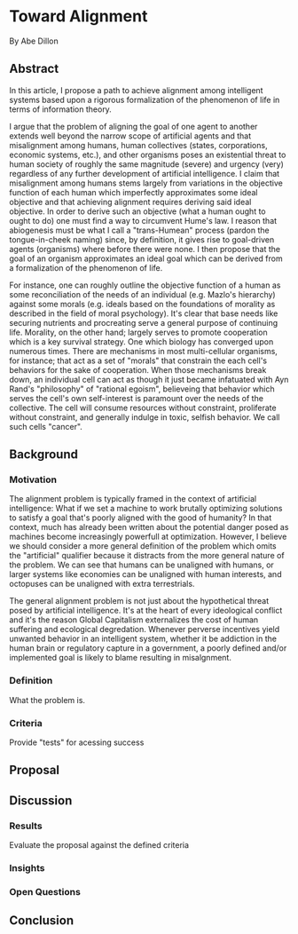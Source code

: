 # Toward Alignment
By Abe Dillon

## Abstract 
In this article, I propose a path to achieve alignment among intelligent systems based upon a rigorous formalization of the phenomenon of life in terms of information theory. 

I argue that the problem of aligning the goal of one agent to another extends well beyond the narrow scope of artificial agents and that misalignment among humans, human collectives (states, corporations, economic systems, etc.), and other organisms poses an existential threat to human society of roughly the same magnitude (severe) and urgency (very) regardless of any further development of artificial intelligence. I claim that misalignment among humans stems largely from variations in the objective function of each human which imperfectly approximates some ideal objective and that achieving alignment requires deriving said ideal objective. In order to derive such an objective (what a human ought to ought to do) one must find a way to circumvent Hume's law. I reason that abiogenesis must be what I call a "trans-Humean" process (pardon the tongue-in-cheek naming) since, by definition, it gives rise to goal-driven agents (organisms) where before there were none. I then propose that the goal of an organism approximates an ideal goal which can be derived from a formalization of the phenomenon of life.

For instance, one can roughly outline the objective function of a human as some reconciliation of the needs of an individual (e.g. Mazlo's hierarchy) against some morals (e.g. ideals based on the foundations of morality as described in the field of moral psychology). It's clear that base needs like securing nutrients and procreating serve a general purpose of continuing life. Morality, on the other hand; largely serves to promote cooperation which is a key survival strategy. One which biology has converged upon numerous times. There are mechanisms in most multi-cellular organisms, for instance; that act as a set of "morals" that constrain the each cell's behaviors for the sake of cooperation. When those mechanisms break down, an individual cell can act as though it just became infatuated with Ayn Rand's "philosophy" of "rational egoism", believeing that behavior which serves the cell's own self-interest is paramount over the needs of the collective. The cell will consume resources without constraint, proliferate without constraint, and generally indulge in toxic, selfish behavior. We call such cells "cancer".

## Background
### Motivation
The alignment problem is typically framed in the context of artificial intelligence: What if we set a machine to work brutally optimizing solutions to satisfy a goal that's poorly aligned with the good of humanity? In that context, much has already been written about the potential danger posed as machines become increasingly powerfull at optimization. However, I believe we should consider a more general definition of the problem which omits the "artificial" qualifier because it distracts from the more general nature of the problem. We can see that humans can be unaligned with humans, or larger systems like economies can be unaligned with human interests, and octopuses can be unaligned with extra terrestrials.

The general alignment problem is not just about the hypothetical threat posed by artificial intelligence. It's at the heart of every ideological conflict and it's the reason Global Capitalism externalizes the cost of human suffering and ecological degredation. Whenever perverse incentives yield unwanted behavior in an intelligent system, whether it be addiction in the human brain or regulatory capture in a government, a poorly defined and/or implemented goal is likely to blame resulting in misalgnment.

### Definition
What the problem is. 

### Criteria 
Provide "tests" for acessing success

## Proposal


## Discussion
### Results
Evaluate the proposal against the defined criteria
### Insights
### Open Questions

## Conclusion 
